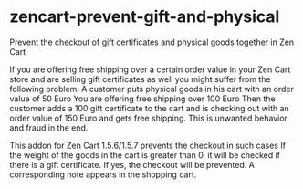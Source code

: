 # zencart-prevent-gift-and-physical
Prevent the checkout of gift certificates and physical goods together in Zen Cart

If you are offering free shipping over a certain order value in your Zen Cart store and are selling gift certificates as well you might suffer from the following problem:
A customer puts physical goods in his cart with an order value of 50 Euro
You are offering free shipping over 100 Euro
Then the customer adds a 100 gift certificate to the cart and is checking out with an order value of 150 Euro and gets free shipping.
This is unwanted behavior and fraud in the end.

This addon for Zen Cart 1.5.6/1.5.7 prevents the checkout in such cases
If the weight of the goods in the cart is greater than 0, it will be checked if there is a gift certificate.
If yes, the checkout will be prevented.
A corresponding note appears in the shopping cart.
